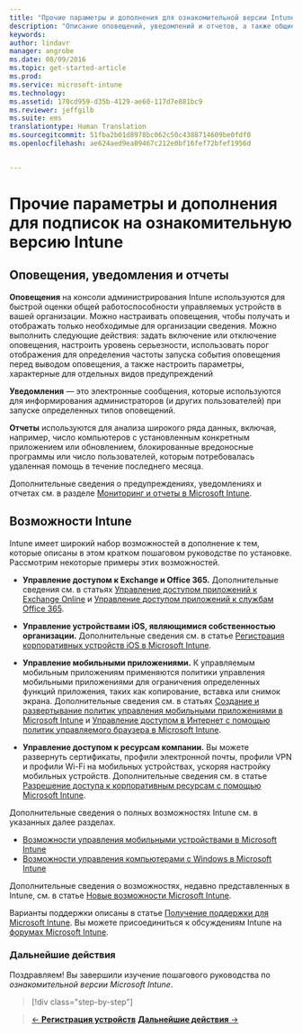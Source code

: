 ```yaml
---
title: "Прочие параметры и дополнения для ознакомительной версии Intune | Microsoft Intune"
description: "Описание оповещений, уведомлений и отчетов, а также общие возможности Intune, которые необходимо знать при регистрации для получения бесплатной 30-дневной ознакомительной версии Intune"
keywords: 
author: lindavr
manager: angrobe
ms.date: 08/09/2016
ms.topic: get-started-article
ms.prod: 
ms.service: microsoft-intune
ms.technology: 
ms.assetid: 170cd959-d35b-4129-ae60-117d7e881bc9
ms.reviewer: jeffgilb
ms.suite: ems
translationtype: Human Translation
ms.sourcegitcommit: 51fba2b01d8978bc062c50c4388714609be0fdf0
ms.openlocfilehash: ae624aed9ea09467c212e0bf16fef72bfef1956d


---
```


# Прочие параметры и дополнения для подписок на ознакомительную версию Intune

## Оповещения, уведомления и отчеты
**Оповещения** на консоли администрирования Intune используются для быстрой оценки общей работоспособности управляемых устройств в вашей организации. Можно настраивать оповещения, чтобы получать и отображать только необходимые для организации сведения. Можно выполнить следующие действия: задать включение или отключение оповещения, настроить уровень серьезности, использовать порог отображения для определения частоты запуска события оповещения перед выводом оповещения, а также настроить параметры, характерные для отдельных видов предупреждений

**Уведомления** — это электронные сообщения, которые используются для информирования администраторов (и других пользователей) при запуске определенных типов оповещений.

**Отчеты** используются для анализа широкого ряда данных, включая, например, число компьютеров с установленным конкретным приложением или обновлением, блокированные вредоносные программы или число пользователей, которым потребовалась удаленная помощь в течение последнего месяца.

Дополнительные сведения о предупреждениях, уведомлениях и отчетах см. в разделе [Мониторинг и отчеты в Microsoft Intune](/Intune/Deploy-Use/monitoring-and-reports-with-microsoft-intune).

## Возможности Intune
Intune имеет широкий набор возможностей в дополнение к тем, которые описаны в этом кратком пошаговом руководстве по установке. Рассмотрим некоторые примеры этих возможностей.

-   **Управление доступом к Exchange и Office 365.** Дополнительные сведения см. в статьях [Управление доступом приложений к Exchange Online](https://technet.microsoft.com/library/dn705841.aspx) и [Управление доступом приложений к службам Office 365](https://technet.microsoft.com/library/dn818907.aspx).

-   **Управление устройствами iOS, являющимися собственностью организации.** Дополнительные сведения см. в статье [Регистрация корпоративных устройств iOS в Microsoft Intune](/Intune/Deploy-Use/enroll-corporate-owned-ios-devices-in-microsoft-intune).

-   **Управление мобильными приложениями.** К управляемым мобильным приложениям применяются политики управления мобильными приложениями для ограничения определенных функций приложения, таких как копирование, вставка или снимок экрана. Дополнительные сведения см. в статьях [Создание и развертывание политик управления мобильными приложениями в Microsoft Intune](/Intune/Deploy-Use/create-and-deploy-mobile-app-management-policies-with-microsoft-intune) и [Управление доступом в Интернет с помощью политик управляемого браузера в Microsoft Intune](/Intune/Deploy-Use/manage-internet-access-using-managed-browser-policies).

-   **Управление доступом к ресурсам компании.** Вы можете развернуть сертификаты, профили электронной почты, профили VPN и профили Wi-Fi на мобильных устройствах, ускоряя настройку мобильных устройств. Дополнительные сведения см. в статье [Разрешение доступа к корпоративным ресурсам с помощью Microsoft Intune](/Intune/Deploy-Use/enable-access-to-company-resources-with-microsoft-intune).

Дополнительные сведения о полных возможностях Intune см. в указанных далее разделах.
- [Возможности управления мобильными устройствами в Microsoft Intune](/intune/get-started/mobile-device-management-capabilities-in-microsoft-intune)
- [Возможности управления компьютерами с Windows в Microsoft Intune](/intune/get-started/windows-pc-management-capabilities-in-microsoft-intune)

Дополнительные сведения о возможностях, недавно представленных в Intune, см. в статье [Новые возможности Microsoft Intune](/Intune/Deploy-Use/whats-new-in-microsoft-intune).

Варианты поддержки описаны в статье [Получение поддержки для Microsoft Intune](/Intune/Troubleshoot/how-to-get-support-for-microsoft-intune). Вы можете присоединиться к обсуждениям Intune на [форумах Microsoft Intune](https://social.technet.microsoft.com/Forums/en-US/home?forum=microsoftintuneprod).

### Дальнейшие действия
Поздравляем! Вы завершили изучение пошагового руководства по *ознакомительной версии Microsoft Intune*.

>[!div class="step-by-step"]

>[&larr; **Регистрация устройств**](.\get-started-with-a-30-day-trial-of-microsoft-intune-step-5.md) [**Дальнейшие действия** &rarr;](.\get-started-with-a-30-day-trial-of-microsoft-intune-step-7.md)  



<!--HONumber=Aug16_HO2-->


